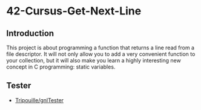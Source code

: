 # 42-Cursus-Get-Next-Line
## Introduction
This project is about programming a function that returns a line read from a file descriptor. It will not only allow you to add a very convenient function to your collection, but it will also make you learn a highly interesting new concept in C programming: static variables.

## Tester
* [Tripouille/gnlTester](https://github.com/Tripouille/gnlTester)
